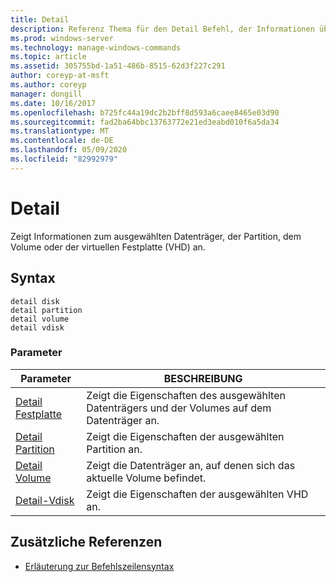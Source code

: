 ```yaml
---
title: Detail
description: Referenz Thema für den Detail Befehl, der Informationen über den ausgewählten Datenträger, die Partition, das Volume oder die virtuelle Festplatte (VHD) anzeigt.
ms.prod: windows-server
ms.technology: manage-windows-commands
ms.topic: article
ms.assetid: 305755bd-1a51-486b-8515-62d3f227c291
author: coreyp-at-msft
ms.author: coreyp
manager: dongill
ms.date: 10/16/2017
ms.openlocfilehash: b725fc44a19dc2b2bff8d593a6caee8465e03d90
ms.sourcegitcommit: fad2ba64bbc13763772e21ed3eabd010f6a5da34
ms.translationtype: MT
ms.contentlocale: de-DE
ms.lasthandoff: 05/09/2020
ms.locfileid: "82992979"
---
```

# <a name="detail"></a>Detail

Zeigt Informationen zum ausgewählten Datenträger, der Partition, dem Volume oder der virtuellen Festplatte (VHD) an.

## <a name="syntax"></a>Syntax

```
detail disk
detail partition
detail volume
detail vdisk
```

### <a name="parameters"></a>Parameter

| Parameter | BESCHREIBUNG |
| --------- | ----------- |
| [Detail Festplatte](detail-disk.md) | Zeigt die Eigenschaften des ausgewählten Datenträgers und der Volumes auf dem Datenträger an. |
| [Detail Partition](detail-partition.md) | Zeigt die Eigenschaften der ausgewählten Partition an. |
| [Detail Volume](detail-volume.md) | Zeigt die Datenträger an, auf denen sich das aktuelle Volume befindet. |
| [Detail-Vdisk](detail-vdisk.md) | Zeigt die Eigenschaften der ausgewählten VHD an. |

## <a name="additional-references"></a>Zusätzliche Referenzen

- [Erläuterung zur Befehlszeilensyntax](command-line-syntax-key.md)
